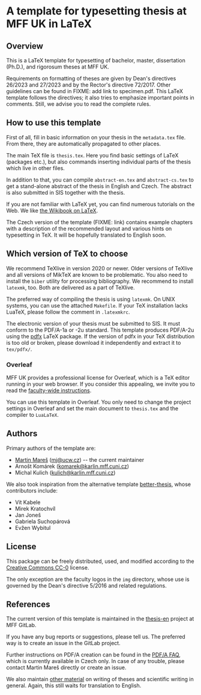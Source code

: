 # A template for typesetting thesis at MFF UK in LaTeX

## Overview

This is a LaTeX template for typesetting of bachelor, master, dissertation
(Ph.D.), and rigorosum theses at MFF UK.

Requirements on formatting of theses are given by Dean's directives 26/2023
and 27/2023 and by the Rector's directive 72/2017. Other guidelines can be
found in FIXME: add link to specimen.pdf.
This LaTeX template follows the directives; it also tries to emphasize
important points in comments. Still, we advise you to read the complete rules.

## How to use this template

First of all, fill in basic information on your thesis in the `metadata.tex`
file. From there, they are automatically propagated to other places.

The main TeX file is `thesis.tex`. Here you find basic settings of LaTeX
(packages etc.), but also commands inserting individual parts of the thesis
which live in other files.

In addition to that, you can compile `abstract-en.tex` and `abstract-cs.tex`
to get a stand-alone abstract of the thesis in English and Czech. The
abstract is also submitted in SIS together with the thesis.

If you are not familiar with LaTeX yet, you can find numerous tutorials on
the Web. We like [the Wikibook on LaTeX](http://en.wikibooks.org/wiki/LaTeX).

The Czech version of the template (FIXME: link)
contains example chapters with a description of the recommended layout
and various hints on typesetting in TeX. It will be hopefully translated
to English soon.

## Which version of TeX to choose

We recommend TeXlive in version 2020 or newer. Older versions of TeXlive
and all versions of MikTeX are known to be problematic. You also need to
install the `biber` utility for processing bibliography. We recommend to
install `latexmk`, too. Both are delivered as a part of TeXlive.

The preferred way of compiling the thesis is using `latexmk`.
On UNIX systems, you can use the attached `Makefile`.
If your TeX installation lacks LuaTeX, please follow the comment in `.latexmkrc`.

The electronic version of your thesis must be submitted to SIS. It must
conform to the PDF/A-1a or -2u standard. This template produces PDF/A-2u
using the [pdfx](https://www.ctan.org/tex-archive/macros/latex/contrib/pdfx)
LaTeX package. If the version of pdfx in your TeX distribution is too old
or broken, please download it independently and extract it to `tex/pdfx/`.

### Overleaf

MFF UK provides a professional license for Overleaf, which is a TeX editor
running in your web browser. If you consider this appealing, we invite you
to read the [faculty-wide instructions](https://www.mff.cuni.cz/en/internal-affairs/it-and-services/cloud-services/overleaf-at-cuni-mff).

You can use this template in Overleaf. You only need to change the project
settings in Overleaf and set the main document to `thesis.tex` and the compiler
to `LuaLaTeX`.

## Authors

Primary authors of the template are:

- [Martin Mareš](https://mj.ucw.cz/) (<mj@ucw.cz>) -- the current maintainer
- Arnošt Komárek (<komarek@karlin.mff.cuni.cz>)
- Michal Kulich (<kulich@karlin.mff.cuni.cz>)

We also took inspiration from the alternative template [better-thesis](https://github.com/exaexa/better-mff-thesis),
whose contributors include:

- Vít Kabele
- Mirek Kratochvíl
- Jan Joneš
- Gabriela Suchopárová
- Evžen Wybitul

## License

This package can be freely distributed, used, and modified according to
the [Creative Commons CC-0](https://creativecommons.org/public-domain/cc0/)
license.

The only exception are the faculty logos in the `img` directory, whose use
is governed by the Dean's directive 5/2016 and related regulations.

## References

The current version of this template is maintained in the
[thesis-en](https://gitlab.mff.cuni.cz/teaching/thesis-templates/thesis-en)
project at MFF GitLab.

If you have any bug reports or suggestions, please tell us.
The preferred way is to create an issue in the GitLab project.

Further instructions on PDF/A creation can be found in the
[PDF/A FAQ](https://mj.ucw.cz/vyuka/bc/pdfaq.html),
which is currently available in Czech only. In case of any trouble,
please contact Martin Mareš directly or create an issue.

We also maintain [other material](https://mj.ucw.cz/vyuka/bc/)
on writing of theses and scientific writing in general.
Again, this still waits for translation to English.
